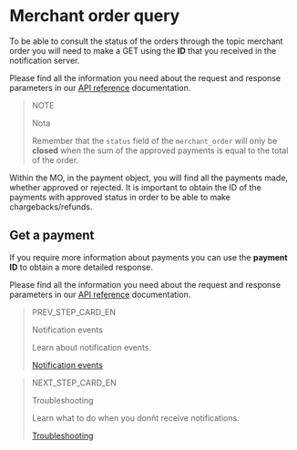# Merchant order query

To be able to consult the status of the orders through the topic merchant order you will need to make a GET using the **ID** that you received in the notification server.

Please find all the information you need about the request and response parameters in our [API reference](https://www.mercadopago[FAKER][URL][DOMAIN]/developers/en/reference/merchant_orders/_merchant_orders_id/get) documentation.

> NOTE
>
> Nota
>
> Remember that the `status` field of the `merchant_order` will only be **closed** when the sum of the approved payments is equal to the total of the order.

Within the MO, in the payment object, you will find all the payments made, whether approved or rejected. It is important to obtain the ID of the payments with approved status in order to be able to make chargebacks/refunds.

## Get a payment

If you require more information about payments you can use the **payment ID** to obtain a more detailed response.

Please find all the information you need about the request and response parameters in our [API reference](https://www.mercadopago[FAKER][URL][DOMAIN]/developers/en/reference/payments/_payments_id/get) documentation.

> PREV_STEP_CARD_EN
>
> Notification events
>
> Learn about notification events.
>
> [Notification events](https://www.mercadopago[FAKER][URL][DOMAIN]/developers/en/guides/notifications/ipn/inperson-notification-events)

> NEXT_STEP_CARD_EN
>
> Troubleshooting
>
> Learn what to do when you donñt receive notifications.
>
> [Troubleshooting](https://www.mercadopago[FAKER][URL][DOMAIN]/developers/en/guides/notifications/ipn/troubleshooting)